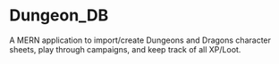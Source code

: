 # Dungeon_DB
A MERN application to import/create Dungeons and Dragons character sheets, play through campaigns, and keep track of all XP/Loot.

